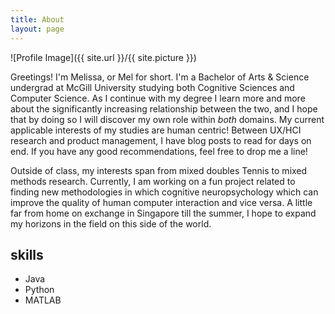 ```yaml
---
title: About
layout: page
---
```

![Profile Image]({{ site.url }}/{{ site.picture }})

<p>Greetings! I'm Melissa, or Mel for short. I'm a Bachelor of Arts & Science undergrad at McGill University studying both Cognitive Sciences and Computer Science. As I continue with my degree I learn more and more about the significantly increasing relationship between the two, and I hope that by doing so I will discover my own role within <em>both</em> domains. My current applicable interests of my studies are human centric! Between UX/HCI research and product management, I have blog posts to read for days on end. If you have any good recommendations, feel free to drop me a line! </p>

<p> Outside of class, my interests span from mixed doubles Tennis to mixed methods research. Currently, I am working on a fun project related to finding new methodologies in which cognitive neuropsychology which can improve the quality of human computer interaction and vice versa. A little far from home on exchange in Singapore till the summer, I hope to expand my horizons in the field on this side of the world.</p>


<h2>skills</h2>

<ul class="skill-list">
	<li>Java</li>
	<li>Python</li>
	<li>MATLAB</li>
	
